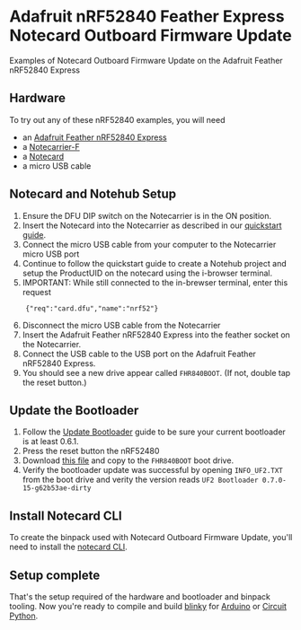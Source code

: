 # Adafruit nRF52840 Feather Express Notecard Outboard Firmware Update

Examples of Notecard Outboard Firmware Update on the Adafruit Feather nRF52840 Express

## Hardware

To try out any of these nRF52840 examples, you will need

* an [Adafruit Feather nRF52840 Express](https://www.adafruit.com/product/4062?gclid=CjwKCAiAh9qdBhAOEiwAvxIokxLunz0eaSt1G6FXLscbVd6eswxs_La2SP-qHfRYP6VBp_OOnlwOJxoC0WQQAvD_BwE)
* a [Notecarrier-F](https://shop.blues.io/collections/notecarrier/products/notecarrier-f)
* a [Notecard](https://shop.blues.io/collections/notecard)
* a micro USB cable

## Notecard and Notehub Setup

1. Ensure the DFU DIP switch on the Notecarrier is in the ON position.
2. Insert the Notecard into the Notecarrier as described in our [quickstart guide](https://dev.blues.io/quickstart/notecard-quickstart/notecard-and-notecarrier-f/).
3. Connect the micro USB cable from your computer to the Notecarrier micro USB port
4. Continue to follow the quickstart guide to create a Notehub project and setup the ProductUID on the notecard using the i-browser terminal.
5. IMPORTANT: While still connected to the in-brewser terminal, enter this request
```
    {"req":"card.dfu","name":"nrf52"}
```
 
6. Disconnect the micro USB cable from the Notecarrier
7. Insert the Adafruit Feather nRF52840 Express into the feather socket on the Notecarrier.
8. Connect the USB cable to the USB port on the Adafruit Feather nRF52840 Express.
9. You should see a new drive appear called `FHR840BOOT`. (If not, double tap the reset button.)

## Update the Bootloader

1. Follow the [Update Bootloader](https://learn.adafruit.com/introducing-the-adafruit-nrf52840-feather/update-bootloader) guide to be sure your current bootloader is at least 0.6.1.
2. Press the reset button the nRF52480
3. Download [this file](../binaries/adafruit_feather_nrf52840_express/bootloader/update-feather_nrf52840_express_bootloader-0.7.0-15-g62b53ae-dirty_nosd.uf2) and copy to the `FHR840BOOT` boot drive.
4. Verify the bootloader update was successful by opening `INFO_UF2.TXT` from the boot drive and verity the version reads `UF2 Bootloader 0.7.0-15-g62b53ae-dirty`

## Install Notecard CLI

To create the binpack used with Notecard Outboard Firmware Update, you'll need to install the [notecard CLI](https://dev.blues.io/tools-and-sdks/notecard-cli/).

## Setup complete

That's the setup required of the hardware and bootloader and binpack tooling. Now you're ready to compile and build [blinky](./blinky) for [Arduino](./blinky/Arduino/) or [Circuit Python](./blinky/circuitpython).

